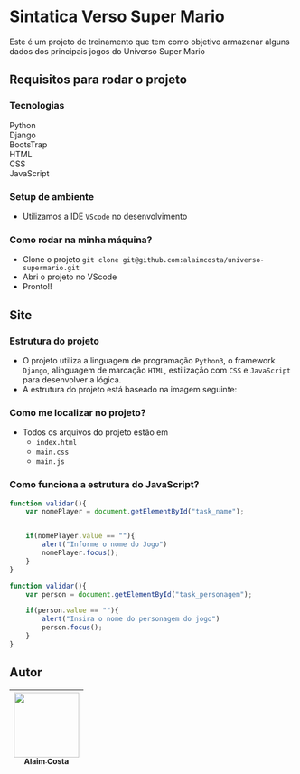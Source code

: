 # Sintatica Verso Super Mario
Este é um projeto de treinamento que tem como objetivo armazenar alguns dados dos principais jogos do Universo Super Mario 



## Requisitos para rodar o projeto

### Tecnologias
Python<br>
Django<br>
BootsTrap<br>
HTML<br>
CSS<br>
JavaScript<br>
### Setup de ambiente
- Utilizamos a IDE `VScode` no desenvolvimento

### Como rodar na minha máquina?
- Clone o projeto `git clone git@github.com:alaimcosta/universo-supermario.git`
- Abri o projeto no VScode
- Pronto!!

## Site
### Estrutura do projeto
- O projeto utiliza a linguagem de programação `Python3`, o framework `Django`, alinguagem de marcação `HTML`, estilização com `CSS` e `JavaScript` para desenvolver a lógica. 
- A estrutura do projeto está baseado na imagem seguinte:


### Como me localizar no projeto?
* Todos os arquivos do projeto estão em
    * `index.html`
    * `main.css`
    * `main.js`

### Como funciona a estrutura do JavaScript?
```javascript
function validar(){
    var nomePlayer = document.getElementById("task_name");


    if(nomePlayer.value == ""){
        alert("Informe o nome do Jogo")
        nomePlayer.focus();
    }
}

function validar(){
    var person = document.getElementById("task_personagem");

    if(person.value == ""){
        alert("Insira o nome do personagem do jogo")
        person.focus();
    }
}
```
## Autor
| [<img src="https://user-images.githubusercontent.com/71519298/188052888-7d822b41-2950-4e4b-b6e7-0863dc9ef67d.jpg" width=115><br><sub>Alaim Costa</sub>](https://github.com/alaimcosta) |
| :---: |
